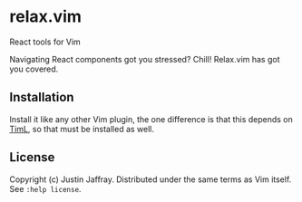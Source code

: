 # relax.vim

React tools for Vim

Navigating React components got you stressed?
Chill!
Relax.vim has got you covered.

## Installation

Install it like any other Vim plugin, the one difference is that this depends
on [TimL](https://github.com/tpope/timl), so that must be installed as well.

## License

Copyright (c) Justin Jaffray.  Distributed under the same terms as Vim itself.
See `:help license`.
